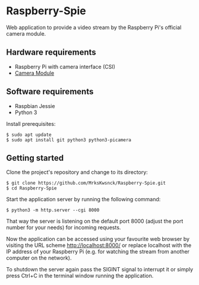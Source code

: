 Raspberry-Spie
==============

Web application to provide a video stream by the Raspberry Pi's official camera module.


Hardware requirements
---------------------

* Raspberry Pi with camera interface (CSI)
* [Camera Module](https://www.raspberrypi.org/products/camera-module/)


Software requirements
---------------------

* Raspbian Jessie
* Python 3

Install prerequisites:

    $ sudo apt update
    $ sudo apt install git python3 python3-picamera


Getting started
---------------

Clone the project's repository and change to its directory:

    $ git clone https://github.com/MrksKwsnck/Raspberry-Spie.git
    $ cd Raspberry-Spie

Start the application server by running the following command:

    $ python3 -m http.server --cgi 8000

That way the server is listening on the default port 8000 (adjust the port number for your needs) for incoming requests.

Now the application can be accessed using your favourite web browser by visiting the URL scheme [http://localhost:8000/](http://localhost:8000/) or replace localhost with the IP address of your Raspberry Pi (e.g. for watching the stream from another computer on the network).

To shutdown the server again pass the SIGINT signal to interrupt it or simply press Ctrl+C in the terminal window running the application.
